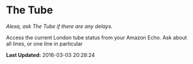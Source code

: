 # The Tube
*Alexa, ask The Tube if there are any delays.*

Access the current London tube status from your Amazon Echo. Ask about all lines, or one line in particular

**Last Updated:** 2016-03-03 20:28:24